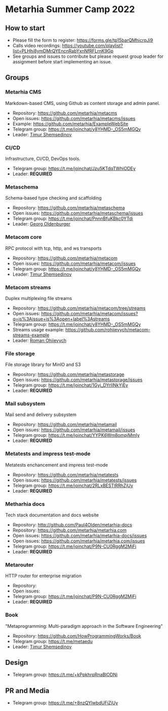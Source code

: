 # Metarhia Summer Camp 2022

## How to start

- Please fill the form to register: https://forms.gle/tp15barQMhicrpJi9
- Calls video recordings: https://youtube.com/playlist?list=PLHhi8ymDMrQYEncnRabYxnNfRFLrnK9Gp
- See groups and issues to contribute but please request group leader for assignment before start implementing an issue.

## Groups

### Metarhia CMS

Markdown-based CMS, using Github as content storage and admin panel.

- Repository: https://github.com/metarhia/metacms
- Open issues: https://github.com/metarhia/metacms/issues
- Example: https://github.com/metarhia/ExampleWebSite
- Telegram group: https://t.me/joinchat/y8YHMD-_OS5mMGQy
- Leader: [Timur Shemsedinov](https://github.com/tshemsedinov)

### CI/CD

Infrastructure, CI/CD, DevOps tools.

- Telegram group: https://t.me/joinchat/Jzu5KTdqTWhiODEy
- Leader: **REQUIRED**

### Metaschema

Schema-based type checking and scaffolding

- Repository: https://github.com/metarhia/metaschema
- Open issues: https://github.com/metarhia/metaschema/issues
- Telegram group: https://t.me/joinchat/PnnnBfuKBkc0YTdi
- Leader: [Georg Oldenburger](https://github.com/georgolden)

### Metacom core

RPC protocol with tcp, http, and ws transports

- Repository: https://github.com/metarhia/metacom
- Open issues: https://github.com/metarhia/metacom/issues
- Telegram group: https://t.me/joinchat/y8YHMD-_OS5mMGQy
- Leader: [Timur Shemsedinov](https://github.com/tshemsedinov)

### Metacom streams

Duplex multiplexing file streams

- Repository: https://github.com/metarhia/metacom/tree/streams
- Open issues: https://github.com/metarhia/metacom/issues?q=is%3Aissue+is%3Aopen+label%3Astreams
- Telegram group: https://t.me/joinchat/y8YHMD-_OS5mMGQy
- Streams usage example: https://github.com/rohiievych/metacom-streams-example
- Leader: [Roman Ohiievych](https://github.com/rohiievych)

### File storage

File storage library for MinIO and S3

- Repository: https://github.com/metarhia/metastorage
- Open issues: https://github.com/metarhia/metastorage/issues
- Telegram group: https://t.me/joinchat/1Gyj_DYrIlNkYjEy
- Leader: **REQUIRED**

### Mail subsystem

Mail send and delivery subsystem

- Repository: https://github.com/metarhia/metamail
- Open issues: https://github.com/metarhia/metamail/issues
- Telegram group: https://t.me/joinchat/YYPK6Wm8ompjMmIy
- Leader: **REQUIRED**

### Metatests and impress test-mode

Metatests enchancement and impress test-mode

- Repository: https://github.com/metarhia/metatests
- Open issues: https://github.com/metarhia/metatests/issues
- Telegram group: https://t.me/joinchat/2RLxBESTlRRhZjUy
- Leader: **REQUIRED**

### Metharhia docs

Tech stack documentation and docs website

- Repository: http://github.com/Paul4Olden/metarhia-docs
- Repository: https://github.com/metarhia/metarhia.com
- Open issues: https://github.com/metarhia/metarhia-docs/issues
- Open issues: https://github.com/metarhia/metarhia.com/issues
- Telegram group: https://t.me/joinchat/P9N-CU0RggM2MjFi
- Leader: **REQUIRED**

### Metarouter

HTTP router for enterprise migration

- Repository:
- Open issues:
- Telegram group: https://t.me/joinchat/P9N-CU0RggM2MjFi
- Leader: **REQUIRED**

### Book

"Metaprogramming: Multi-paradigm approach in the Software Engineering"

- Repository: https://github.com/HowProgrammingWorks/Book
- Telegram group: https://t.me/metaedu
- Leader: [Timur Shemsedinov](https://github.com/tshemsedinov)

## Design

- Telegram group: https://t.me/+kPpkhrpRnaBlODNi

## PR and Media

- Telegram group: https://t.me/+8nzQYlwbdUFiZjUy

